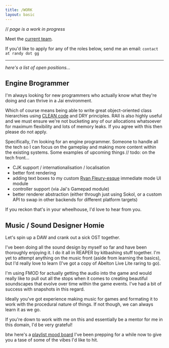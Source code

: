 ```yaml
---
title: /WORK
layout: basic
---
```

// *page is a work in progress*

Meet the [current team](/team).



If you'd like to apply for any of the roles below, send me an email:
`contact at randy dot gg`

---

*here's a list of open positions...*

## Engine Brogrammer
I'm always looking for new programmers who actually know what they're doing and can thrive in a Jai environment.

Which of course means being able to write great object-oriented class hierarchies using [CLEAN code](https://www.youtube.com/watch?v=tD5NrevFtbU) and DRY principles. RAII is also highly useful and we must ensure we're not bucketing any of our allocations whatsoever for maximum flexibility and lots of memory leaks.
If you agree with this then please do not apply.

Specifically, I'm looking for an engine programmer. Someone to handle all the tech so I can focus on the gameplay and making more content within the existing systems. Some examples of upcoming things // todo: on the tech front...
- CJK support / internationalisation / localisation
- better font rendering
- adding text boxes to my custom [Ryan Fleury-esque](https://www.rfleury.com/p/ui-series-table-of-contents) immediate mode UI module
- controller support (via Jai's Gamepad module)
- better renderer abstraction (either through just using Sokol, or a custom API to swap in other backends for different platform targets)

If you reckon that's in your wheelhouse, I'd love to hear from you.

## Music / Sound Designer Homie
Let's spin up a DAW and crank out a sick OST together.

I've been doing all the sound design by myself so far and have been thoroughly enjoying it. I do it all in REAPER by kitbashing stuff together. I'm yet to attempt anything on the music front (aside from learning the basics), but I'd really love to learn (I've got a copy of Abelton Live Lite raring to go).

I'm using FMOD for actually getting the audio into the game and would really like to pull out all the stops when it comes to creating beautiful soundscapes that evolve over time within the game events. I've had a bit of success with snapshots in this regard.

Ideally you've got experience making music for games and formating it to work with the procedural nature of things. If not though, we can always learn it as we go.

If you're down to work with me on this and essentially be a mentor for me in this domain, I'd be very grateful!

btw here's a [playlist mood board](https://open.spotify.com/playlist/2cELld6dxzKNS4GBlALMLW?si=2dc3cf3602e2471f) I've been prepping for a while now to give you a tase of some of the vibes I'd like to hit.